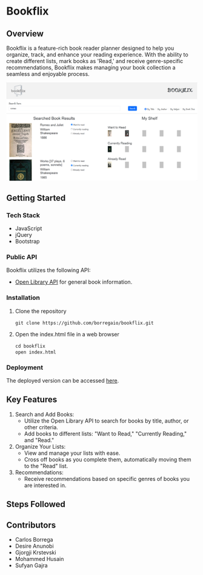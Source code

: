 # Bookflix

## Overview

Bookflix is a feature-rich book reader planner designed to help you organize, track, and enhance your reading experience. With the ability to create different lists, mark books as 'Read,' and receive genre-specific recommendations, Bookflix makes managing your book collection a seamless and enjoyable process.

![Screenshot](./assets/images/screenshot.png)

## Getting Started

### Tech Stack

- JavaScript
- jQuery
- Bootstrap

### Public API

Bookflix utilizes the following API:

- [Open Library API](https://openlibrary.org/developers/api) for general book information.

### Installation

1. Clone the repository
    ```console
    git clone https://github.com/borregaio/bookflix.git
    ```

2. Open the index.html file in a web browser
    ```console
    cd bookflix
    open index.html
    ```

### Deployment

The deployed version can be accessed [here](https://borregaio.github.io/bookflix/).

## Key Features
1. Search and Add Books:
    - Utilize the Open Library API to search for books by title, author, or other criteria.
    - Add books to different lists: "Want to Read," "Currently Reading," and "Read."
2. Organize Your Lists:
    - View and manage your lists with ease.
    - Cross off books as you complete them, automatically moving them to the "Read" list.
3. Recommendations:
    - Receive recommendations based on specific genres of books you are interested in.

## Steps Followed



## Contributors

- Carlos Borrega
- Desire Anunobi
- Gjorgji Krstevski
- Mohammed Husain
- Sufyan Gajra
